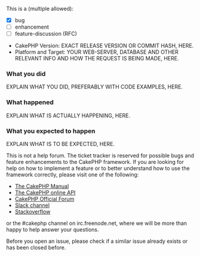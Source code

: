This is a (multiple allowed):

* [x] bug
* [ ] enhancement
* [ ] feature-discussion (RFC)

* CakePHP Version: EXACT RELEASE VERSION OR COMMIT HASH, HERE.
* Platform and Target: YOUR WEB-SERVER, DATABASE AND OTHER RELEVANT INFO AND HOW THE REQUEST IS BEING MADE, HERE.

### What you did
EXPLAIN WHAT YOU DID, PREFERABLY WITH CODE EXAMPLES, HERE.

### What happened
EXPLAIN WHAT IS ACTUALLY HAPPENING, HERE.

### What you expected to happen
EXPLAIN WHAT IS TO BE EXPECTED, HERE.

This is not a help forum. The ticket tracker is reserved for possible
bugs and feature enhancements to the CakePHP framework. If you are
looking for help on how to implement a feature or to better understand
how to use the framework correctly, please visit one of the following:
 
- [The CakePHP Manual](http://book.cakephp.org)
- [The CakePHP online API](http://api.cakephp.org)
- [CakePHP Official Forum](http://discourse.cakephp.org)
- [Slack channel](http://cakesf.herokuapp.com/)
- [Stackoverflow](http://stackoverflow.com/questions/tagged/cakephp)
 
or the #cakephp channel on irc.freenode.net, where we will be more than
happy to help answer your questions.

Before you open an issue, please check if a similar issue already exists or has been closed before.

